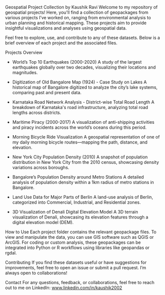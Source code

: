 Geospatial Project Collection by Kaushik Ravi
Welcome to my repository of geospatial projects! Here, you'll find a collection of geopackages from various projects I’ve worked on, ranging from environmental analysis to urban planning and historical mapping. These projects aim to provide insightful visualizations and analyses using geospatial data.

Feel free to explore, use, and contribute to any of these datasets. Below is a brief overview of each project and the associated files.

Projects Overview

- World’s Top 10 Earthquakes (2000-2020)
A study of the largest earthquakes globally over two decades, visualizing their locations and magnitudes.

- Digitization of Old Bangalore Map (1924) - Case Study on Lakes
A historical map of Bangalore digitized to analyze the city’s lake systems, comparing past and present data.

- Karnataka Road Network Analysis - District-wise Total Road Length
A breakdown of Karnataka's road infrastructure, analyzing total road lengths across districts.

- Maritime Piracy (2000-2017)
A visualization of anti-shipping activities and piracy incidents across the world’s oceans during this period.

- Morning Bicycle Ride Visualization
A geospatial representation of one of my daily morning bicycle routes—mapping the path, distance, and elevation.

- New York City Population Density (2010)
A snapshot of population distribution in New York City from the 2010 census, showcasing density variations across boroughs.

- Bangalore’s Population Density around Metro Stations
A detailed analysis of population density within a 1km radius of metro stations in Bangalore.

- Land Use Data for Major Parts of Berlin
A land-use analysis of Berlin, categorized into Commercial, Industrial, and Residential zones.

- 3D Visualization of Denali Digital Elevation Model
A 3D terrain visualization of Denali, showcasing its elevation features through a digital elevation model (DEM).

How to Use
Each project folder contains the relevant geopackage files.
To view and manipulate the data, you can use GIS software such as QGIS or ArcGIS.
For coding or custom analysis, these geopackages can be integrated into Python or R workflows using libraries like geopandas or rgdal.

Contributing
If you find these datasets useful or have suggestions for improvements, feel free to open an issue or submit a pull request. I’m always open to collaborations!

Contact
For any questions, feedback, or collaborations, feel free to reach out to me on LinkedIn: www.linkedin.com/in/kaushik2002
